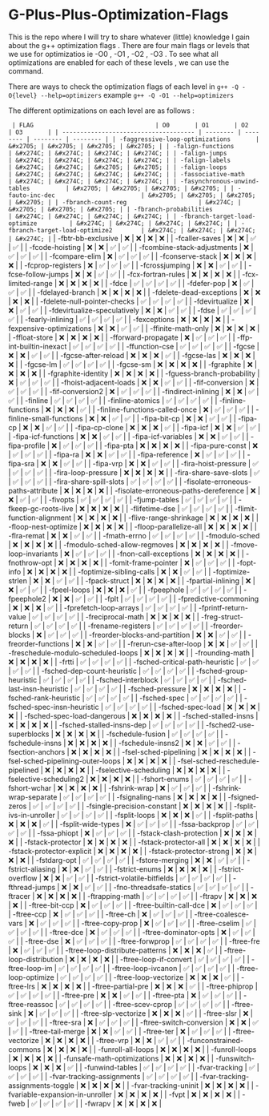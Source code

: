 # G-Plus-Plus-Optimization-Flags
This is the repo where I will try to share whatever (little) knowledge I gain about the g++ optimization flags . There are four main flags or levels that we use for optimizatios ie -O0 , -O1 , -O2 , -O3 . To see what all optimizations are enabled for each of these levels , we can use the command.

There are ways to check the optimization flags of each level in 
 `g++ -Q -O{level} --help=optimizers`
 example
 `g++ -Q -O1 --help=optimizers` 
 
 
The different optimizations on each level are as follows :

`
| FLAG                                  | O0       | O1       | O2       | O3       |
| ------------------------------------- | -------- | -------- | -------- | -------- |
| -faggressive-loop-optimizations       | &#x2705; | &#x2705; | &#x2705; | &#x2705; |
| -falign-functions                     | &#x274C; | &#x274C; | &#x274C; | &#x274C; |
| -falign-jumps                         | &#x274C; | &#x274C; | &#x274C; | &#x274C; |
| -falign-labels                        | &#x274C; | &#x274C; | &#x2705; | &#x2705; |
| -falign-loops                         | &#x274C; | &#x274C; | &#x274C; | &#x274C; |
| -fassociative-math                    | &#x274C; | &#x274C; | &#x274C; | &#x274C; |
| -fasynchronous-unwind-tables          | &#x2705; | &#x2705; | &#x2705; | &#x2705; |
| -fauto-inc-dec                        | &#x2705; | &#x2705; | &#x2705; | &#x2705; |
| -fbranch-count-reg                    | &#x274C; | &#x2705; | &#x2705; | &#x2705; |
| -fbranch-probabilities                | &#x274C; | &#x274C; | &#x274C; | &#x274C; |
| -fbranch-target-load-optimize         | &#x274C; | &#x274C; | &#x274C; | &#x274C; |
| -fbranch-target-load-optimize2        | &#x274C; | &#x274C; | &#x274C; | &#x274C; |`
| -fbtr-bb-exclusive                    | &#x274C; | &#x274C; | &#x274C; | &#x274C; |
| -fcaller-saves                        | &#x274C; | &#x274C; | &#x2705; | &#x2705; |
| -fcode-hoisting                       | &#x274C; | &#x274C; | &#x2705; | &#x2705; |
| -fcombine-stack-adjustments           | &#x274C; | &#x2705; | &#x2705; | &#x2705; |
| -fcompare-elim                        | &#x274C; | &#x2705; | &#x2705; | &#x2705; |
| -fconserve-stack                      | &#x274C; | &#x274C; | &#x274C; | &#x274C; |
| -fcprop-registers                     | &#x274C; | &#x2705; | &#x2705; | &#x2705; |
| -fcrossjumping                        | &#x274C; | &#x274C; | &#x2705; | &#x2705; |
| -fcse-follow-jumps                    | &#x274C; | &#x274C; | &#x2705; | &#x2705; |
| -fcx-fortran-rules                    | &#x274C; | &#x274C; | &#x274C; | &#x274C; |
| -fcx-limited-range                    | &#x274C; | &#x274C; | &#x274C; | &#x274C; |
| -fdce                                 | &#x2705; | &#x2705; | &#x2705; | &#x2705; |
| -fdefer-pop                           | &#x274C; | &#x2705; | &#x2705; | &#x2705; |
| -fdelayed-branch                      | &#x274C; | &#x274C; | &#x274C; | &#x274C; |
| -fdelete-dead-exceptions              | &#x274C; | &#x274C; | &#x274C; | &#x274C; |
| -fdelete-null-pointer-checks          | &#x2705; | &#x2705; | &#x2705; | &#x2705; |
| -fdevirtualize                        | &#x274C; | &#x274C; | &#x2705; | &#x2705; |
| -fdevirtualize-speculatively          | &#x274C; | &#x274C; | &#x2705; | &#x2705; |
| -fdse                                 | &#x2705; | &#x2705; | &#x2705; | &#x2705; |
| -fearly-inlining                      | &#x2705; | &#x2705; | &#x2705; | &#x2705; |
| -fexceptions                          | &#x274C; | &#x274C; | &#x274C; | &#x274C; |
| -fexpensive-optimizations             | &#x274C; | &#x274C; | &#x2705; | &#x2705; |
| -ffinite-math-only                    | &#x274C; | &#x274C; | &#x274C; | &#x274C; |
| -ffloat-store                         | &#x274C; | &#x274C; | &#x274C; | &#x274C; |
| -fforward-propagate                   | &#x274C; | &#x2705; | &#x2705; | &#x2705; |
| -ffp-int-builtin-inexact              | &#x2705; | &#x2705; | &#x2705; | &#x2705; |
| -ffunction-cse                        | &#x2705; | &#x2705; | &#x2705; | &#x2705; |
| -fgcse                                | &#x274C; | &#x274C; | &#x2705; | &#x2705; |
| -fgcse-after-reload                   | &#x274C; | &#x274C; | &#x274C; | &#x2705; |
| -fgcse-las                            | &#x274C; | &#x274C; | &#x274C; | &#x274C; |
| -fgcse-lm                             | &#x2705; | &#x2705; | &#x2705; | &#x2705; |
| -fgcse-sm                             | &#x274C; | &#x274C; | &#x274C; | &#x274C; |
| -fgraphite                            | &#x274C; | &#x274C; | &#x274C; | &#x274C; |
| -fgraphite-identity                   | &#x274C; | &#x274C; | &#x274C; | &#x274C; |
| -fguess-branch-probability            | &#x274C; | &#x2705; | &#x2705; | &#x2705; |
| -fhoist-adjacent-loads                | &#x274C; | &#x274C; | &#x2705; | &#x2705; |
| -fif-conversion                       | &#x274C; | &#x2705; | &#x2705; | &#x2705; |
| -fif-conversion2                      | &#x274C; | &#x2705; | &#x2705; | &#x2705; |
| -findirect-inlining                   | &#x274C; | &#x274C; | &#x2705; | &#x2705; |
| -finline                              | &#x2705; | &#x2705; | &#x2705; | &#x2705; |
| -finline-atomics                      | &#x2705; | &#x2705; | &#x2705; | &#x2705; |
| -finline-functions                    | &#x274C; | &#x274C; | &#x274C; | &#x2705; |
| -finline-functions-called-once        | &#x274C; | &#x2705; | &#x2705; | &#x2705; |
| -finline-small-functions              | &#x274C; | &#x274C; | &#x2705; | &#x2705; |
| -fipa-bit-cp                          | &#x274C; | &#x274C; | &#x2705; | &#x2705; |
| -fipa-cp                              | &#x274C; | &#x274C; | &#x2705; | &#x2705; |
| -fipa-cp-clone                        | &#x274C; | &#x274C; | &#x274C; | &#x2705; |
| -fipa-icf                             | &#x274C; | &#x274C; | &#x2705; | &#x2705; |
| -fipa-icf-functions                   | &#x274C; | &#x274C; | &#x2705; | &#x2705; |
| -fipa-icf-variables                   | &#x274C; | &#x274C; | &#x2705; | &#x2705; |
| -fipa-profile                         | &#x274C; | &#x2705; | &#x2705; | &#x2705; |
| -fipa-pta                             | &#x274C; | &#x274C; | &#x274C; | &#x274C; |
| -fipa-pure-const                      | &#x274C; | &#x2705; | &#x2705; | &#x2705; |
| -fipa-ra                              | &#x274C; | &#x274C; | &#x2705; | &#x2705; |
| -fipa-reference                       | &#x274C; | &#x2705; | &#x2705; | &#x2705; |
| -fipa-sra                             | &#x274C; | &#x274C; | &#x2705; | &#x2705; |
| -fipa-vrp                             | &#x274C; | &#x274C; | &#x2705; | &#x2705; |
| -fira-hoist-pressure                  | &#x2705; | &#x2705; | &#x2705; | &#x2705; |
| -fira-loop-pressure                   | &#x274C; | &#x274C; | &#x274C; | &#x274C; |
| -fira-share-save-slots                | &#x2705; | &#x2705; | &#x2705; | &#x2705; |
| -fira-share-spill-slots               | &#x2705; | &#x2705; | &#x2705; | &#x2705; |
| -fisolate-erroneous-paths-attribute   | &#x274C; | &#x274C; | &#x274C; | &#x274C; |
| -fisolate-erroneous-paths-dereference | &#x274C; | &#x274C; | &#x2705; | &#x2705; |
| -fivopts                              | &#x2705; | &#x2705; | &#x2705; | &#x2705; |
| -fjump-tables                         | &#x2705; | &#x2705; | &#x2705; | &#x2705; |
| -fkeep-gc-roots-live                  | &#x274C; | &#x274C; | &#x274C; | &#x274C; |
| -flifetime-dse                        | &#x2705; | &#x2705; | &#x2705; | &#x2705; |
| -flimit-function-alignment            | &#x274C; | &#x274C; | &#x274C; | &#x274C; |
| -flive-range-shrinkage                | &#x274C; | &#x274C; | &#x274C; | &#x274C; |
| -floop-nest-optimize                  | &#x274C; | &#x274C; | &#x274C; | &#x274C; |
| -floop-parallelize-all                | &#x274C; | &#x274C; | &#x274C; | &#x274C; |
| -flra-remat                           | &#x274C; | &#x274C; | &#x2705; | &#x2705; |
| -fmath-errno                          | &#x2705; | &#x2705; | &#x2705; | &#x2705; |
| -fmodulo-sched                        | &#x274C; | &#x274C; | &#x274C; | &#x274C; |
| -fmodulo-sched-allow-regmoves         | &#x274C; | &#x274C; | &#x274C; | &#x274C; |
| -fmove-loop-invariants                | &#x274C; | &#x2705; | &#x2705; | &#x2705; |
| -fnon-call-exceptions                 | &#x274C; | &#x274C; | &#x274C; | &#x274C; |
| -fnothrow-opt                         | &#x274C; | &#x274C; | &#x274C; | &#x274C; |
| -fomit-frame-pointer                  | &#x274C; | &#x2705; | &#x2705; | &#x2705; |
| -fopt-info                            | &#x274C; | &#x274C; | &#x274C; | &#x274C; |
| -foptimize-sibling-calls              | &#x274C; | &#x274C; | &#x2705; | &#x2705; |
| -foptimize-strlen                     | &#x274C; | &#x274C; | &#x2705; | &#x2705; |
| -fpack-struct                         | &#x274C; | &#x274C; | &#x274C; | &#x274C; |
| -fpartial-inlining                    | &#x274C; | &#x274C; | &#x2705; | &#x2705; |
| -fpeel-loops                          | &#x274C; | &#x274C; | &#x274C; | &#x2705; |
| -fpeephole                            | &#x2705; | &#x2705; | &#x2705; | &#x2705; |
| -fpeephole2                           | &#x274C; | &#x274C; | &#x2705; | &#x2705; |
| -fplt                                 | &#x2705; | &#x2705; | &#x2705; | &#x2705; |
| -fpredictive-commoning                | &#x274C; | &#x274C; | &#x274C; | &#x2705; |
| -fprefetch-loop-arrays                | &#x2705; | &#x2705; | &#x2705; | &#x2705; |
| -fprintf-return-value                 | &#x2705; | &#x2705; | &#x2705; | &#x2705; |
| -freciprocal-math                     | &#x274C; | &#x274C; | &#x274C; | &#x274C; |
| -freg-struct-return                   | &#x2705; | &#x2705; | &#x2705; | &#x2705; |
| -frename-registers                    | &#x2705; | &#x2705; | &#x2705; | &#x2705; |
| -freorder-blocks                      | &#x274C; | &#x2705; | &#x2705; | &#x2705; |
| -freorder-blocks-and-partition        | &#x274C; | &#x274C; | &#x2705; | &#x2705; |
| -freorder-functions                   | &#x274C; | &#x274C; | &#x2705; | &#x2705; |
| -frerun-cse-after-loop                | &#x274C; | &#x274C; | &#x2705; | &#x2705; |
| -freschedule-modulo-scheduled-loops   | &#x274C; | &#x274C; | &#x274C; | &#x274C; |
| -frounding-math                       | &#x274C; | &#x274C; | &#x274C; | &#x274C; |
| -frtti                                | &#x2705; | &#x2705; | &#x2705; | &#x2705; |
| -fsched-critical-path-heuristic       | &#x2705; | &#x2705; | &#x2705; | &#x2705; |
| -fsched-dep-count-heuristic           | &#x2705; | &#x2705; | &#x2705; | &#x2705; |
| -fsched-group-heuristic               | &#x2705; | &#x2705; | &#x2705; | &#x2705; |
| -fsched-interblock                    | &#x2705; | &#x2705; | &#x2705; | &#x2705; |
| -fsched-last-insn-heuristic           | &#x2705; | &#x2705; | &#x2705; | &#x2705; |
| -fsched-pressure                      | &#x274C; | &#x274C; | &#x274C; | &#x274C; |
| -fsched-rank-heuristic                | &#x2705; | &#x2705; | &#x2705; | &#x2705; |
| -fsched-spec                          | &#x2705; | &#x2705; | &#x2705; | &#x2705; |
| -fsched-spec-insn-heuristic           | &#x2705; | &#x2705; | &#x2705; | &#x2705; |
| -fsched-spec-load                     | &#x274C; | &#x274C; | &#x274C; | &#x274C; |
| -fsched-spec-load-dangerous           | &#x274C; | &#x274C; | &#x274C; | &#x274C; |
| -fsched-stalled-insns                 | &#x274C; | &#x274C; | &#x274C; | &#x274C; |
| -fsched-stalled-insns-dep             | &#x2705; | &#x2705; | &#x2705; | &#x2705; |
| -fsched2-use-superblocks              | &#x274C; | &#x274C; | &#x274C; | &#x274C; |
| -fschedule-fusion                     | &#x2705; | &#x2705; | &#x2705; | &#x2705; |
| -fschedule-insns                      | &#x274C; | &#x274C; | &#x274C; | &#x274C; |
| -fschedule-insns2                     | &#x274C; | &#x274C; | &#x2705; | &#x2705; |
| -fsection-anchors                     | &#x274C; | &#x274C; | &#x274C; | &#x274C; |
| -fsel-sched-pipelining                | &#x274C; | &#x274C; | &#x274C; | &#x274C; |
| -fsel-sched-pipelining-outer-loops    | &#x274C; | &#x274C; | &#x274C; | &#x274C; |
| -fsel-sched-reschedule-pipelined      | &#x274C; | &#x274C; | &#x274C; | &#x274C; |
| -fselective-scheduling                | &#x274C; | &#x274C; | &#x274C; | &#x274C; |
| -fselective-scheduling2               | &#x274C; | &#x274C; | &#x274C; | &#x274C; |
| -fshort-enums                         | &#x2705; | &#x2705; | &#x2705; | &#x2705; |
| -fshort-wchar                         | &#x274C; | &#x274C; | &#x274C; | &#x274C; |
| -fshrink-wrap                         | &#x274C; | &#x2705; | &#x2705; | &#x2705; |
| -fshrink-wrap-separate                | &#x2705; | &#x2705; | &#x2705; | &#x2705; |
| -fsignaling-nans                      | &#x274C; | &#x274C; | &#x274C; | &#x274C; |
| -fsigned-zeros                        | &#x2705; | &#x2705; | &#x2705; | &#x2705; |
| -fsingle-precision-constant           | &#x274C; | &#x274C; | &#x274C; | &#x274C; |
| -fsplit-ivs-in-unroller               | &#x2705; | &#x2705; | &#x2705; | &#x2705; |
| -fsplit-loops                         | &#x274C; | &#x274C; | &#x274C; | &#x2705; |
| -fsplit-paths                         | &#x274C; | &#x274C; | &#x274C; | &#x2705; |
| -fsplit-wide-types                    | &#x274C; | &#x2705; | &#x2705; | &#x2705; |
| -fssa-backprop                        | &#x2705; | &#x2705; | &#x2705; | &#x2705; |
| -fssa-phiopt                          | &#x274C; | &#x2705; | &#x2705; | &#x2705; |
| -fstack-clash-protection              | &#x274C; | &#x274C; | &#x274C; | &#x274C; |
| -fstack-protector                     | &#x274C; | &#x274C; | &#x274C; | &#x274C; |
| -fstack-protector-all                 | &#x274C; | &#x274C; | &#x274C; | &#x274C; |
| -fstack-protector-explicit            | &#x274C; | &#x274C; | &#x274C; | &#x274C; |
| -fstack-protector-strong              | &#x274C; | &#x274C; | &#x274C; | &#x274C; |
| -fstdarg-opt                          | &#x2705; | &#x2705; | &#x2705; | &#x2705; |
| -fstore-merging                       | &#x274C; | &#x274C; | &#x2705; | &#x2705; |
| -fstrict-aliasing                     | &#x274C; | &#x274C; | &#x2705; | &#x2705; |
| -fstrict-enums                        | &#x274C; | &#x274C; | &#x274C; | &#x274C; |
| -fstrict-overflow                     | &#x274C; | &#x274C; | &#x2705; | &#x2705; |
| -fstrict-volatile-bitfields           | &#x2705; | &#x2705; | &#x2705; | &#x2705; |
| -fthread-jumps                        | &#x274C; | &#x274C; | &#x2705; | &#x2705; |
| -fno-threadsafe-statics               | &#x2705; | &#x2705; | &#x2705; | &#x2705; |
| -ftracer                              | &#x274C; | &#x274C; | &#x274C; | &#x274C; |
| -ftrapping-math                       | &#x2705; | &#x2705; | &#x2705; | &#x2705; |
| -ftrapv                               | &#x274C; | &#x274C; | &#x274C; | &#x274C; |
| -ftree-bit-ccp                        | &#x274C; | &#x2705; | &#x2705; | &#x2705; |
| -ftree-builtin-call-dce               | &#x274C; | &#x2705; | &#x2705; | &#x2705; |
| -ftree-ccp                            | &#x274C; | &#x2705; | &#x2705; | &#x2705; |
| -ftree-ch                             | &#x274C; | &#x2705; | &#x2705; | &#x2705; |
| -ftree-coalesce-vars                  | &#x274C; | &#x2705; | &#x2705; | &#x2705; |
| -ftree-copy-prop                      | &#x274C; | &#x2705; | &#x2705; | &#x2705; |
| -ftree-cselim                         | &#x2705; | &#x2705; | &#x2705; | &#x2705; |
| -ftree-dce                            | &#x274C; | &#x2705; | &#x2705; | &#x2705; |
| -ftree-dominator-opts                 | &#x274C; | &#x2705; | &#x2705; | &#x2705; |
| -ftree-dse                            | &#x274C; | &#x2705; | &#x2705; | &#x2705; |
| -ftree-forwprop                       | &#x2705; | &#x2705; | &#x2705; | &#x2705; |
| -ftree-fre                            | &#x274C; | &#x2705; | &#x2705; | &#x2705; |
| -ftree-loop-distribute-patterns       | &#x274C; | &#x274C; | &#x274C; | &#x2705; |
| -ftree-loop-distribution              | &#x274C; | &#x274C; | &#x274C; | &#x274C; |
| -ftree-loop-if-convert                | &#x2705; | &#x2705; | &#x2705; | &#x2705; |
| -ftree-loop-im                        | &#x2705; | &#x2705; | &#x2705; | &#x2705; |
| -ftree-loop-ivcanon                   | &#x2705; | &#x2705; | &#x2705; | &#x2705; |
| -ftree-loop-optimize                  | &#x2705; | &#x2705; | &#x2705; | &#x2705; |
| -ftree-loop-vectorize                 | &#x274C; | &#x274C; | &#x274C; | &#x2705; |
| -ftree-lrs                            | &#x274C; | &#x274C; | &#x274C; | &#x274C; |
| -ftree-partial-pre                    | &#x274C; | &#x274C; | &#x274C; | &#x2705; |
| -ftree-phiprop                        | &#x2705; | &#x2705; | &#x2705; | &#x2705; |
| -ftree-pre                            | &#x274C; | &#x274C; | &#x2705; | &#x2705; |
| -ftree-pta                            | &#x274C; | &#x2705; | &#x2705; | &#x2705; |
| -ftree-reassoc                        | &#x2705; | &#x2705; | &#x2705; | &#x2705; |
| -ftree-scev-cprop                     | &#x2705; | &#x2705; | &#x2705; | &#x2705; |
| -ftree-sink                           | &#x274C; | &#x2705; | &#x2705; | &#x2705; |
| -ftree-slp-vectorize                  | &#x274C; | &#x274C; | &#x274C; | &#x2705; |
| -ftree-slsr                           | &#x274C; | &#x2705; | &#x2705; | &#x2705; |
| -ftree-sra                            | &#x274C; | &#x2705; | &#x2705; | &#x2705; |
| -ftree-switch-conversion              | &#x274C; | &#x274C; | &#x2705; | &#x2705; |
| -ftree-tail-merge                     | &#x274C; | &#x274C; | &#x2705; | &#x2705; |
| -ftree-ter                            | &#x274C; | &#x2705; | &#x2705; | &#x2705; |
| -ftree-vectorize                      | &#x274C; | &#x274C; | &#x274C; | &#x274C; |
| -ftree-vrp                            | &#x274C; | &#x274C; | &#x2705; | &#x2705; |
| -funconstrained-commons               | &#x274C; | &#x274C; | &#x274C; | &#x274C; |
| -funroll-all-loops                    | &#x274C; | &#x274C; | &#x274C; | &#x274C; |
| -funroll-loops                        | &#x274C; | &#x274C; | &#x274C; | &#x274C; |
| -funsafe-math-optimizations           | &#x274C; | &#x274C; | &#x274C; | &#x274C; |
| -funswitch-loops                      | &#x274C; | &#x274C; | &#x274C; | &#x2705; |
| -funwind-tables                       | &#x2705; | &#x2705; | &#x2705; | &#x2705; |
| -fvar-tracking                        | &#x2705; | &#x2705; | &#x2705; | &#x2705; |
| -fvar-tracking-assignments            | &#x2705; | &#x2705; | &#x2705; | &#x2705; |
| -fvar-tracking-assignments-toggle     | &#x274C; | &#x274C; | &#x274C; | &#x274C; |
| -fvar-tracking-uninit                 | &#x274C; | &#x274C; | &#x274C; | &#x274C; |
| -fvariable-expansion-in-unroller      | &#x274C; | &#x274C; | &#x274C; | &#x274C; |
| -fvpt                                 | &#x274C; | &#x274C; | &#x274C; | &#x274C; |
| -fweb                                 | &#x2705; | &#x2705; | &#x2705; | &#x2705; |
| -fwrapv                               | &#x274C; | &#x274C; | &#x274C; | &#x274C; |


